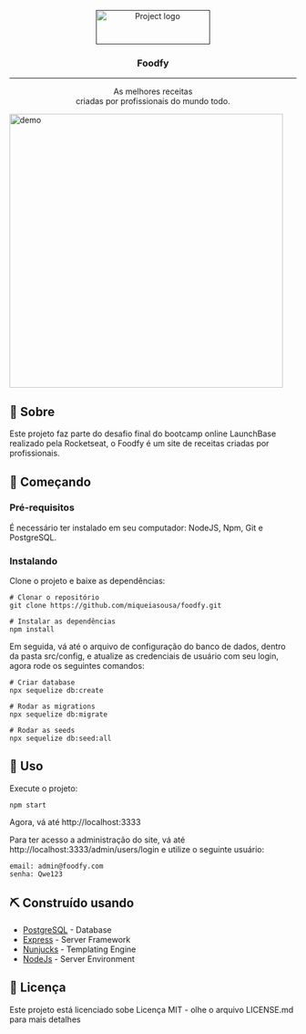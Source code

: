 <p align="center">
  <a href="" rel="noopener">
 <img width=200px height=60px src="https://i.imgur.com/gdRBzDd.png" alt="Project logo"></a>
</p>

<h3 align="center">Foodfy</h3>

---

<p align="center"> As melhores receitas
    <br> 
    criadas por profissionais do mundo todo.
</p>

<div>
  <img src="https://s27.aconvert.com/convert/p3r68-cdx67/sy955-ltjyo.gif" alt="demo" height="480">
</div>

## 🧐 Sobre

Este projeto faz parte do desafio final do bootcamp online LaunchBase realizado pela Rocketseat, o Foodfy é um site de receitas criadas por profissionais.

## 🏁 Começando

### Pré-requisitos

É necessário ter instalado em seu computador: NodeJS, Npm, Git e PostgreSQL.

### Instalando

Clone o projeto e baixe as dependências:

```
# Clonar o repositório
git clone https://github.com/miqueiasousa/foodfy.git

# Instalar as dependências
npm install
```

Em seguida, vá até o arquivo de configuração do banco de dados, dentro da pasta src/config, e atualize as credenciais de usuário com seu login, agora rode os seguintes comandos:

```
# Criar database
npx sequelize db:create

# Rodar as migrations
npx sequelize db:migrate

# Rodar as seeds
npx sequelize db:seed:all
```

## 🎈 Uso

Execute o projeto:

```
npm start
```

Agora, vá até http://localhost:3333

Para ter acesso a administração do site, vá até http://localhost:3333/admin/users/login e utilize o seguinte usuário:

```
email: admin@foodfy.com
senha: Qwe123
```

## ⛏️ Construído usando

- [PostgreSQL](https://www.postgresql.org/) - Database
- [Express](https://expressjs.com/) - Server Framework
- [Nunjucks](https://mozilla.github.io/nunjucks/) - Templating Engine
- [NodeJs](https://nodejs.org/en/) - Server Environment

## 📝 Licença

Este projeto está licenciado sobe Licença MIT - olhe o arquivo LICENSE.md para mais detalhes
